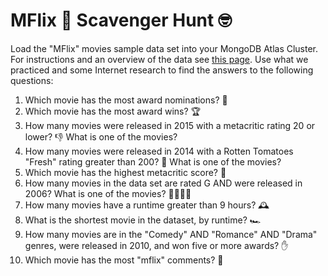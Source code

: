 # MFlix 🎥 Scavenger Hunt 🤓

Load the "MFlix" movies sample data set into your MongoDB Atlas Cluster. For
instructions and an overview of the data see
[this page](https://www.mongodb.com/docs/atlas/sample-data/sample-mflix/). Use
what we practiced and some Internet research to find the answers to the
following questions:

1. Which movie has the most award nominations? 📩
1. Which movie has the most award wins? 🏆
1. How many movies were released in 2015 with a metacritic rating 20 or lower?
   👎 What is one of the movies?
1. How many movies were released in 2014 with a Rotten Tomatoes "Fresh" rating
   greater than 200? 🌱 What is one of the movies?
1. Which movie has the highest metacritic score? 🧐
1. How many movies in the data set are rated G AND were released in 2006? What
   is one of the movies? 👨‍👩‍👧‍👦
1. How many movies have a runtime greater than 9 hours? 🕰️
1. What is the shortest movie in the dataset, by runtime? 🏎️
1. How many movies are in the "Comedy" AND "Romance" AND "Drama" genres, were
   released in 2010, and won five or more awards? ✋
1. Which movie has the most "mflix" comments? 💬
